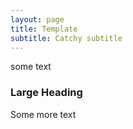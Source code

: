 ```yaml
---
layout: page
title: Template
subtitle: Catchy subtitle
---
```


some text

### Large Heading

Some more text
